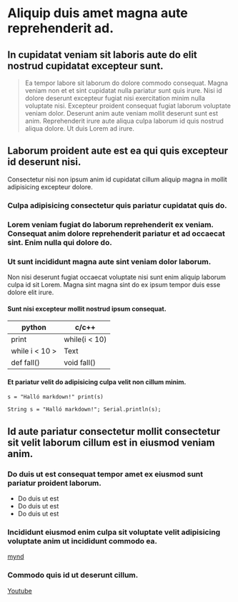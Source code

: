 <h1>Aliquip duis amet magna aute reprehenderit ad.</h1>

<h2>In cupidatat veniam sit laboris aute do elit nostrud cupidatat excepteur sunt.</h2>

> Ea tempor labore sit laborum do dolore commodo consequat. Magna veniam non et et sint cupidatat nulla pariatur sunt quis irure. Nisi id dolore deserunt excepteur fugiat nisi exercitation minim nulla voluptate nisi. Excepteur proident consequat fugiat laborum voluptate veniam dolor. Deserunt anim aute veniam mollit deserunt sunt est anim. Reprehenderit irure aute aliqua culpa laborum id quis nostrud aliqua dolore. Ut duis Lorem ad irure.

<h2>Laborum proident aute est ea qui quis excepteur id deserunt nisi.</h2>

Consectetur nisi non ipsum anim id cupidatat cillum aliquip magna in mollit adipisicing excepteur dolore. 

<h3>Culpa adipisicing consectetur quis pariatur cupidatat quis do.<h3>

Lorem veniam fugiat do laborum reprehenderit ex veniam. Consequat anim dolore reprehenderit pariatur et ad occaecat sint. Enim nulla qui dolore do. 

<h3>Ut sunt incididunt magna aute sint veniam dolor laborum.</h3>

Non nisi deserunt fugiat occaecat voluptate nisi sunt enim aliquip laborum culpa id sit Lorem. Magna sint magna sint do ex ipsum tempor duis esse dolore elit irure.

<h4>Sunt nisi excepteur mollit nostrud ipsum consequat.</h4>

| python      | c/c++       |
| ----------- | ----------- |
| print    | while(i < 10)     |
| while i < 10 >   | Text        |
| def fall()      | void fall() |


<h4>Et pariatur velit do adipisicing culpa velit non cillum minim.</h4>

<code>s = "Halló markdown!"
print(s)</code>

<code>String s = "Halló markdown!";
Serial.println(s);</code>

<h2>Id aute pariatur consectetur mollit consectetur sit velit laborum cillum est in eiusmod veniam anim.</h2>

<h3> Do duis ut est consequat tempor amet ex eiusmod sunt pariatur proident laborum.</h3>
<ul>
    <li>Do duis ut est
    <li>Do duis ut est
    <li>Do duis ut est 
</ul>

<h3>Incididunt eiusmod enim culpa sit voluptate velit adipisicing voluptate anim ut incididunt commodo ea.</h3>

[mynd](https://tskoli.is/wp-content/uploads/2019/06/skolavorduholt-705x475.jpg)

<h3>Commodo quis id ut deserunt cillum.</h3>

[Youtube](https://www.youtube.com/watch?v=1g1HCYTX3Rg)



